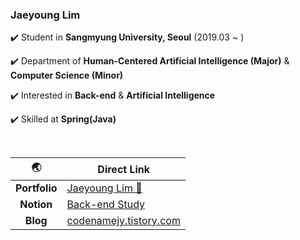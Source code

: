 ### Jaeyoung Lim

✔️ Student in **Sangmyung University, Seoul** (2019.03 ~ )

✔️ Department of **Human-Centered Artificial Intelligence (Major)** & **Computer Science (Minor)**

✔️ Interested in **Back-end** & **Artificial Intelligence**

✔️ Skilled at **Spring(Java)**

<br>

|🌏|Direct Link|
|:---:|---|
|**Portfolio**|[Jaeyoung Lim 🐻](https://jaeyoungstudio.notion.site/jaeyoungstudio/Jaeyoung-Lim-e6d66846893e423bb53757063f0de663)|
|**Notion**|[Back-end Study](https://www.notion.so/Back-end-Study-8dc8a44d930241cda4e61ffe8c8e45f9?pvs=21)|
|**Blog**|[codenamejy.tistory.com](https://codenamejy.tistory.com/)|
